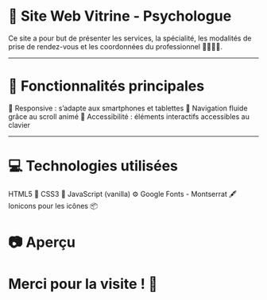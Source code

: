# 🧠 Site Web Vitrine - Psychologue

Ce site a pour but de présenter les services, la spécialité, les modalités de prise de rendez-vous et les coordonnées du professionnel 👩‍⚕️👨‍⚕️.

---

# 🌟 Fonctionnalités principales

📱 Responsive : s’adapte aux smartphones et tablettes
🧭 Navigation fluide grâce au scroll animé
🍪 Accessibilité : éléments interactifs accessibles au clavier

---
# 💻 Technologies utilisées
HTML5 📄
CSS3 🎨
JavaScript (vanilla) ⚙️
Google Fonts - Montserrat 🖋️
Ionicons pour les icônes 📦

# 📷 Aperçu

# Merci pour la visite ! 🫶

